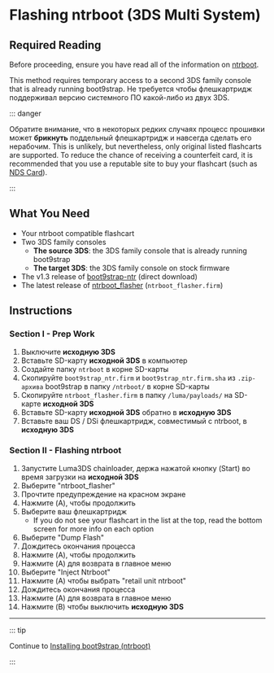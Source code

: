 # Flashing ntrboot (3DS Multi System)

## Required Reading

Before proceeding, ensure you have read all of the information on [ntrboot](ntrboot).

This method requires temporary access to a second 3DS family console that is already running boot9strap. Не требуется чтобы флешкартридж поддерживал версию системного ПО какой-либо из двух 3DS.

::: danger

Обратите внимание, что в некоторых редких случаях процесс прошивки может **брикнуть** поддельный флешкартридж и навсегда сделать его нерабочим. This is unlikely, but nevertheless, only original listed flashcarts are supported. To reduce the chance of receiving a counterfeit card, it is recommended that you use a reputable site to buy your flashcart (such as [NDS Card](https://www.nds-card.com/)).

:::

## What You Need

- Your ntrboot compatible flashcart
- Two 3DS family consoles
  - **The source 3DS**: the 3DS family console that is already running boot9strap
  - **The target 3DS**: the 3DS family console on stock firmware
- The v1.3 release of [boot9strap-ntr](https://github.com/SciresM/boot9strap/releases/download/1.3/boot9strap-1.3-ntr.zip) (direct download)
- The latest release of [ntrboot_flasher](https://github.com/ntrteam/ntrboot_flasher/releases/latest) (`ntrboot_flasher.firm`)

## Instructions

### Section I - Prep Work

1. Выключите **исходную 3DS**
2. Вставьте SD-карту **исходной 3DS** в компьютер
3. Создайте папку `ntrboot` в корне SD-карты
4. Скопируйте `boot9strap_ntr.firm` и `boot9strap_ntr.firm.sha` из `.zip-архива` boot9strap в папку `/ntrboot/` в корне SD-карты
5. Скопируйте `ntrboot_flasher.firm` в папку `/luma/payloads/` на SD-карте **исходной 3DS**
6. Вставьте SD-карту **исходной 3DS** обратно в **исходную 3DS**
7. Вставьте ваш DS / DSi флешкартридж, совместимый с ntrboot, в **исходную 3DS**

### Section II - Flashing ntrboot

1. Запустите Luma3DS chainloader, держа нажатой кнопку (Start) во время загрузки на **исходной 3DS**
2. Выберите "ntrboot_flasher"
3. Прочтите предупреждение на красном экране
4. Нажмите (A), чтобы продолжить
5. Выберите ваш флешкартридж
   - If you do not see your flashcart in the list at the top, read the bottom screen for more info on each option
6. Выберите "Dump Flash"
7. Дождитесь окончания процесса
8. Нажмите (A), чтобы продолжить
9. Нажмите (A) для возврата в главное меню
10. Выберите "Inject Ntrboot"
11. Нажмите (A) чтобы выбрать "retail unit ntrboot"
12. Дождитесь окончания процесса
13. Нажмите (A) для возврата в главное меню
14. Нажмите (B) чтобы выключить **исходную 3DS**

___

::: tip

Continue to [Installing boot9strap (ntrboot)](installing-boot9strap-\(ntrboot\))

:::
